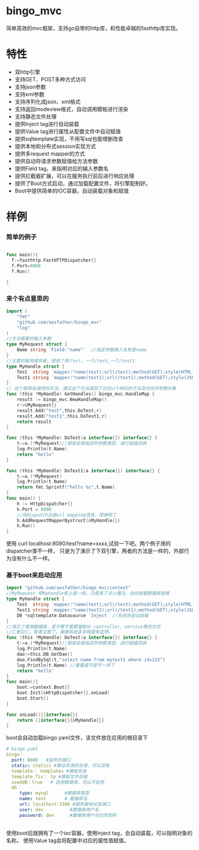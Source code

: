 # bingo_mvc
简单高效的mvc框架，支持go自带的http库，和性能卓越的fasthttp库实现。  


# 特性
* 双http引擎
* 支持GET、POST多种方式访问
* 支持json参数
* 支持xml参数
* 支持序列化成json、xml格式
* 支持返回modeview格式，自动调用模板进行渲染
* 支持静态文件处理
* 提供Inject tag进行自动装载
* 提供Value tag进行属性从配置文件中自动赋值
* 提供sqltemplate实现，不用写sql也能增删改查
* 提供本地和分布式session实现方式
* 提供多request mapper的方式
* 提供自动将请求参数赋值给方法参数
* 提供Field tag，来指明对应的输入参数名
* 提供拦截器扩展，可以在服务执行前后进行响应处理
* 提供了Boot方式启动，通过加载配置文件，将引擎配制好。
* Boot中提供简单的IOC容器，自动装载对象和赋值


# 样例
### 简单的例子
```go

func main(){
  f:=fasthttp.FastHTTPDispatcher{}
  f.Port=8080
  f.Run()

}
```
### 来个有点意思的
```go
import (
	"fmt"
	"github.com/aosfather/bingo_mvc"
	"log"
)
//方法需要的输入参数
type MyRequest struct {
	Name string `Field:"name"`  //指定参数输入名称是name
}
//主要的服务提供者，提供了两个url，一个/test,一个/test1
type MyHandle struct {
	Test  string `mapper:"name(test);url(/test);method(GET);style(HTML)"`
	Test1 string `mapper:"name(test1);url(/test1);method(GET);style(JSON)"`
}
// 这个框架会调用的方法，通过这个方法返回了对应url响应的方法及对应的参数对象
func (this *MyHandle) GetHandles() bingo_mvc.HandleMap {
	result := bingo_mvc.NewHandleMap()
	r:=&MyRequest{}
	result.Add("test",this.DoTest,r)
	result.Add("test1",this.DoTest1,r)
	return result
}

func (this *MyHandle) DoTest(a interface{}) interface{} {
	t:=a.(*MyRequest)//框架会按指定的参数类型，进行赋值回调
	log.Println(t.Name)
	return "hello"
}

func (this *MyHandle) DoTest1(a interface{}) interface{} {
	t:=a.(*MyRequest)
	log.Println(t.Name)
	return fmt.Sprintf("hello %s",t.Name)
}
func main() {
	h := HttpDispatcher{}
	h.Port = 8090
    //向dispatch注册url mapping信息，简单明了
	h.AddRequestMapperBystruct(&MyHandle{})
	h.Run()
}

```
使用 curl localhost:8090/test?name=xxxx,试验一下吧。两个例子用的dispatcher类不一样， 
只是为了演示了下双引擎，两者的方法是一样的，外部行为没有什么不一样。
### 基于boot来启动应用
```go
import "github.com/aosfather/bingo_mvc/context"
//MyRequest 和MyHandle和上面一样，只是来了点小魔法，自动装载数据库链接
type MyHandle struct {
	Test  string `mapper:"name(test);url(/test);method(GET);style(HTML)"`
	Test1 string `mapper:"name(test1);url(/test1);method(GET);style(JSON)"`
    DB *sqltemplate.Datasource `Inject` //系统将自动装载
}
//演示了使用数据库，至于需不需要强制分 controller、service等的方式
//仁者见仁，智者见智了。根据系统复杂程度来定吧。
func (this *MyHandle) DoTest(a interface{}) interface{} {
	t:=a.(*MyRequest)//框架会按指定的参数类型，进行赋值回调
	log.Println(t.Name)
    dao:=this.DB.GetDao()
    dao.FindBySql(t,"select name from mytest1 where id=123")
    log.Println(t.Name) //看看是不是不一样了
	return "hello"
}
func main(){
    boot:=context.Boot{}
    boot.Init(&HttpDispatcher{},onLoad)
    boot.Start()
}

func onLoad()[]interface{}{
    return []interface{}{&MyHandle{}}
}
```
boot会自动加载bingo.yaml文件，该文件放在应用的根目录下
```yaml
# bingo.yaml
bingo：
  port: 8080   #监听的端口
  static: statics #静态资源的目录，可以没有
  template： templates #模板目录
  template_fix： tp #模板文件后缀
  useddB：true   # 启用数据库，可以不启用
  db：
     type: mysql      #数据库类型
     name: test       # 数据库名
     url: localhost:3306 #服务器地址及端口
     user: dev          #数据库用户名
     password: dev      #数据库用户对应的密码
  
```
使用boot后就拥有了一个ioc容器，使用Inject tag，会自动装载，可以指明对象的名称。
使用Value tag会将配置中对应的属性值赋值。



